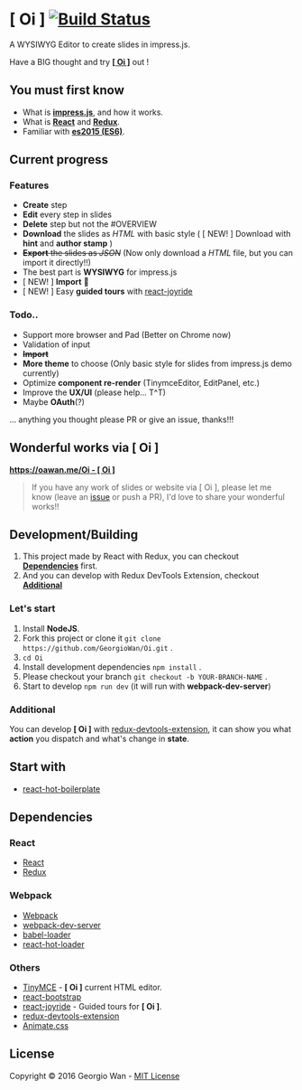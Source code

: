 
[ Oi ] [![Build Status](https://travis-ci.org/GeorgioWan/Oi.svg?branch=master)](https://travis-ci.org/GeorgioWan/Oi)
=====================

A WYSIWYG Editor to create slides in impress.js.

Have a BIG thought and try [**[ Oi ]**](https://georgiowan.github.io/Oi/editor/) out !

## You must first know

* What is [**impress.js**](https://github.com/impress/impress.js), and how it works.
* What is [**React**](https://facebook.github.io/react/) and [**Redux**](http://redux.js.org/).
* Familiar with [**es2015 (ES6)**](https://babeljs.io/docs/learn-es2015/).

## Current progress

### Features

* **Create** step
* **Edit** every step in slides
* **Delete** step but not the #OVERVIEW
* **Download** the slides as *HTML* with basic style ( [ NEW! ] Download with **hint** and **author stamp** )
* ~~**Export** the slides as *JSON*~~ (Now only download a *HTML* file, but you can import it directly!!)
* The best part is **WYSIWYG** for impress.js
* [ NEW! ] **Import** :tada:
* [ NEW! ] Easy **guided tours** with [react-joyride](https://github.com/gilbarbara/react-joyride)

### Todo..

* Support more browser and Pad (Better on Chrome now)
* Validation of input
* ~~**Import**~~
* **More theme** to choose (Only basic style for slides from impress.js demo currently)
* Optimize **component re-render** (TinymceEditor, EditPanel, etc.)
* Improve the **UX/UI** (please help... T^T)
* Maybe **OAuth**(?)

... anything you thought please PR or give an issue, thanks!!!

## Wonderful works via [ Oi ]

[**https://oawan.me/Oi - [ Oi ]**](https://oawan.me/Oi)

> If you have any work of slides or website via [ Oi ], please let me know (leave an [issue](https://github.com/GeorgioWan/Oi/issues) or push a PR), I'd love to share your wonderful works!!

## Development/Building

1. This project made by React with Redux, you can checkout [**Dependencies**](https://github.com/GeorgioWan/Oi#dependencies) first.
2. And you can develop with Redux DevTools Extension, checkout [**Additional**](https://github.com/GeorgioWan/Oi#additional)

### Let's start

1. Install **NodeJS**.
2. Fork this project or clone it `git clone https://github.com/GeorgioWan/Oi.git` .
3. `cd Oi`
4. Install development dependencies `npm install` .
5. Please checkout your branch `git checkout -b YOUR-BRANCH-NAME` .
6. Start to develop `npm run dev` (it will run with **webpack-dev-server**)

### Additional

You can develop **[ Oi ]** with [redux-devtools-extension](https://github.com/zalmoxisus/redux-devtools-extension), it can show you what **action** you dispatch and what's change in **state**.

## Start with

* [react-hot-boilerplate](https://github.com/gaearon/react-hot-boilerplate)

## Dependencies

### React

* [React](https://github.com/facebook/react)
* [Redux](https://github.com/reactjs/redux)

### Webpack

* [Webpack](https://webpack.github.io/)
* [webpack-dev-server](https://github.com/webpack/webpack-dev-server)
* [babel-loader](https://github.com/babel/babel-loader)
* [react-hot-loader](https://github.com/gaearon/react-hot-loader)

### Others

* [TinyMCE](https://github.com/instructure-react/react-tinymce) - **[ Oi ]** current HTML editor.
* [react-bootstrap](http://react-bootstrap.github.io/)
* [react-joyride](https://github.com/gilbarbara/react-joyride) - Guided tours for **[ Oi ]**.
* [redux-devtools-extension](https://github.com/zalmoxisus/redux-devtools-extension)
* [Animate.css](https://daneden.github.io/animate.css/)

## License

Copyright © 2016 Georgio Wan - [MIT License](LICENSE)
